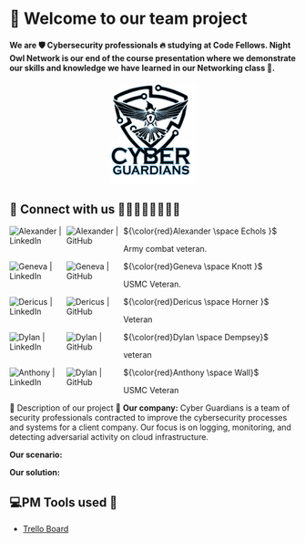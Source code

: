


  <h1>
    👋 Welcome to our team project
  </h1>
  <h4>
    We are 🛡️ Cybersecurity professionals 🔥 studying at Code Fellows. Night Owl Network is our end of the course presentation where we demonstrate our skills and knowledge we have learned in our Networking class 🙌. 
    </h4>
    <div id="header" align="center">
  <img src="https://github.com/Cyber-Guardians/.github/blob/main/Screenshot%202023-05-15%20090526.png"  width="30%" height="30%">
</div>


## 🤝 Connect with us 👨‍💻👩‍💻👩‍💻👩‍💻

<a href="https://www.linkedin.com/in/alexander88echols/"><img align="left" src="https://img.shields.io/badge/linkedin-%230077B5.svg?style=for-the-badge&logo=linkedin&logoColor=white" alt="Alexander | LinkedIn" width="100px"/></a>
<a href="GitHub](https://github.com/R00sterGuy"><img align="left" src="https://img.shields.io/badge/github-%23121011.svg?style=for-the-badge&logo=github&logoColor=white" alt="Alexander  | GitHub" width="100px"/></a>
<p align="left"> ${\color{red}Alexander \space Echols }$ </p> 
<p align="left"> Army combat veteran. </p>
<a href="https://www.linkedin.com/in/genevaknott/"><img align="left" src="https://img.shields.io/badge/linkedin-%230077B5.svg?style=for-the-badge&logo=linkedin&logoColor=white" alt="Geneva | LinkedIn" width="100px"/></a>
<a href="GitHub](https://github.com/GenevaKnott"><img align="left" src="https://img.shields.io/badge/github-%23121011.svg?style=for-the-badge&logo=github&logoColor=white" alt="Geneva  | GitHub" width="100px"/></a>
<p align="left"> ${\color{red}Geneva \space Knott }$ </p> 
<p align="left"> USMC Veteran. </p>
<a href="https://www.linkedin.com/in/dericus-horner/"><img align="left" src="https://img.shields.io/badge/linkedin-%230077B5.svg?style=for-the-badge&logo=linkedin&logoColor=white" alt="Dericus | LinkedIn" width="100px"/></a>
<a href="GitHub](https://github.com/Dhorner4"><img align="left" src="https://img.shields.io/badge/github-%23121011.svg?style=for-the-badge&logo=github&logoColor=white" alt="Dericus | GitHub" width="100px"/></a>
<p align="left"> ${\color{red}Dericus \space Horner }$ </p> 
<p align="left">Veteran
 </p>
<a href="https://www.linkedin.com/in/your-new-associate/"><img align="left" src="https://img.shields.io/badge/linkedin-%230077B5.svg?style=for-the-badge&logo=linkedin&logoColor=white" alt="Dylan | LinkedIn" width="100px"/></a>
<a href="https://github.com/DylanDempsey1"><img align="left" src="https://img.shields.io/badge/github-%23121011.svg?style=for-the-badge&logo=github&logoColor=white" alt="Dylan | GitHub" width="100px"/></a> 
<p align="left"> ${\color{red}Dylan  \space Dempsey}$ </p> 
<p align="left"> veteran </p>
<a href="https://www.linkedin.com/in/anthony-wall-a2783019/"><img align="left" src="https://img.shields.io/badge/linkedin-%230077B5.svg?style=for-the-badge&logo=linkedin&logoColor=white" alt="Anthony | LinkedIn" width="100px"/></a>
<a href="https://github.com/Anthony098626"><img align="left" src="https://img.shields.io/badge/github-%23121011.svg?style=for-the-badge&logo=github&logoColor=white" alt="Dylan | GitHub" width="100px"/></a> 
<p align="left"> ${\color{red}Anthony  \space Wall}$ </p> 
<p align="left"> USMC Veteran </p>


💾 Description of our project 🚧
**Our company:** Cyber Guardians is a team of security professionals contracted to improve the cybersecurity processes and systems for a client company. Our focus is on logging, monitoring, and detecting adversarial activity on cloud infrastructure.

**Our scenario:** 

**Our solution:** 



## 💻PM Tools used 🧰
- [Trello Board](https://trello.com/b/NjbABYRP)
